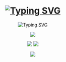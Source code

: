 <div align="center">
<h1> <a href="https://git.io/typing-svg"><img src="https://readme-typing-svg.herokuapp.com?font=Monoton&size=35&duration=4000&pause=1000&color=FF0000&center=true&repeat=false&width=435&height=60&lines=Dark21Fox" alt="Typing SVG" /></a> </h1>
<a href="https://git.io/typing-svg"><img src="https://readme-typing-svg.herokuapp.com?font=Bevan&duration=3000&pause=1000&color=9933FF&center=true&multiline=true&repeat=false&width=500&height=60&lines=Have+experience+in+information+security;programming+and+machine+learning" alt="Typing SVG" /></a>
 
![](https://github-profile-summary-cards.vercel.app/api/cards/profile-details?username=Dark21Fox&theme=midnight_purple)
 
![](https://github-profile-summary-cards.vercel.app/api/cards/stats?username=Dark21Fox&theme=midnight_purple)
![](https://github-profile-summary-cards.vercel.app/api/cards/repos-per-language?username=Dark21Fox&theme=midnight_purple)

 ![](https://komarev.com/ghpvc/?username=Dark21Fox)
</div>
